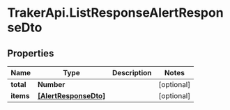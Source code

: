 # TrakerApi.ListResponseAlertResponseDto

## Properties

Name | Type | Description | Notes
------------ | ------------- | ------------- | -------------
**total** | **Number** |  | [optional] 
**items** | [**[AlertResponseDto]**](AlertResponseDto.md) |  | [optional] 


